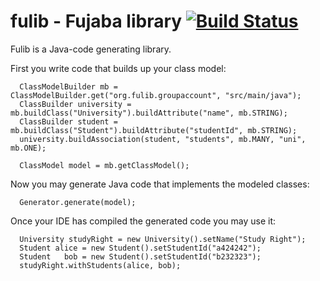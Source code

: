 # fulib - Fujaba library [![Build Status](https://travis-ci.org/fujaba/fulib.svg?branch=master)](https://travis-ci.org/fujaba/fulib)

Fulib is a Java-code generating library.

First you write code that builds up your class model:

<!-- insert_code_fragment: test4FulibReadme -->
      ClassModelBuilder mb = ClassModelBuilder.get("org.fulib.groupaccount", "src/main/java");
      ClassBuilder university = mb.buildClass("University").buildAttribute("name", mb.STRING);
      ClassBuilder student = mb.buildClass("Student").buildAttribute("studentId", mb.STRING);
      university.buildAssociation(student, "students", mb.MANY, "uni", mb.ONE);

      ClassModel model = mb.getClassModel();
<!-- end_code_fragment: -->

Now you may generate Java code that implements the modeled classes:

<!-- insert_code_fragment: test4FulibReadme.generate -->
      Generator.generate(model);
<!-- end_code_fragment: -->

Once your IDE has compiled the generated code you may use it:

      University studyRight = new University().setName("Study Right");
      Student alice = new Student().setStudentId("a424242");
      Student   bob = new Student().setStudentId("b232323");
      studyRight.withStudents(alice, bob);
